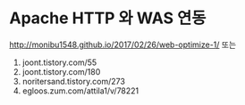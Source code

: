 
# Apache HTTP 와 WAS 연동
http://monibu1548.github.io/2017/02/26/web-optimize-1/
또는
1. joont.tistory.com/55
2. joont.tistory.com/180
3. noritersand.tistory.com/273
4. egloos.zum.com/attila1/v/78221

